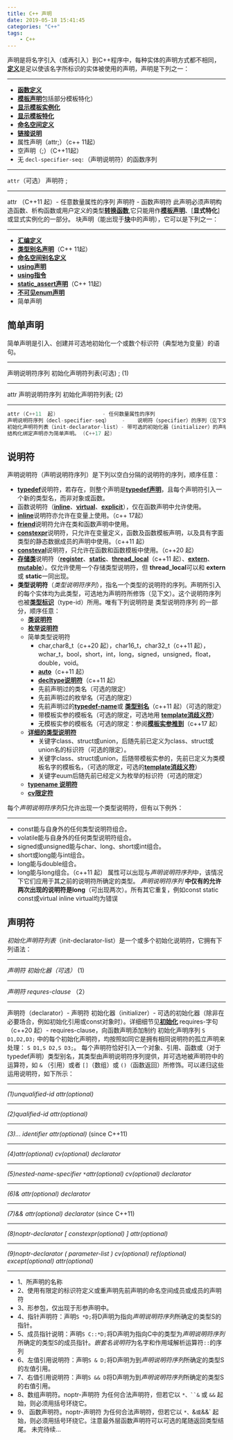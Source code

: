 ```yaml
---
title: C++ 声明
date: 2019-05-18 15:41:45
categories: "C++"
tags: 
	- C++
---
```

声明是将名字引入（或再引入）到C++程序中，每种实体的声明方式都不相同，[**定义**]()是足以使该名字所标识的实体被使用的声明，声明是下列之一：
<!--more-->
***
* [**函数定义**]()
* [**模板声明**]()包括部分模板特化）
* [**显示模板实例化**]()
* [**显示模板特化**]()
* [**命名空间定义**]()
* [**链接说明**]()
* 属性声明（attr;）（c++ 11起）
* 空声明（;）（C++11起）
* 无 `decl-specifier-seq:`（声明说明符）的函数序列
***
`attr`（可选） 声明符 ;
***
attr （C++11 起）- 任意数量属性的序列
		  声明符 - 函数声明符
此声明必须声明构造函数、析构函数或用户定义的类型[**转换函数**](),它只能用作[**模板声明**]()、[**显式特化**]或显式实例化的一部分。
块声明（能出现于[**块**]()中的声明），它可以是下列之一：
***
* [**汇编定义**]()
* [**类型别名声明**]()（C++ 11起）
* [**命名空间别名定义**]()
* [**using声明**]()
* [**using指令**]()
* [**static_assert声明**]()（C++ 11起）
* [**不可见enum声明**]()
* 简单声明

## 简单声明
简单声明是引入、创建并可选地初始化一个或数个标识符（典型地为变量）的语句。
***
声明说明符序列 初始化声明符列表(可选) ;	(1)	
***
attr 声明说明符序列 初始化声明符列表;	(2)	
***
```CPP
attr (C++11  起)	              -	任何数量属性的序列
声明说明符序列（decl-specifier-seq）    -	说明符（specifier）的序列（见下文）。
初始化声明符列表（init-declarator-list）-	带可选的初始化器（initializer）的声明符（declarator）的逗号分隔列表。初始化声明符列表 在声明具名的 class/struct/union 或具名枚举时是可选的
结构化绑定声明亦为简单声明。 (C++17 起)
```
## 说明符

声明说明符（声明说明符序列）是下列以空白分隔的说明符的序列，顺序任意：
* [**typedef**]()说明符，若存在，则整个声明是[**typedef声明**]()，且每个声明符引入一个新的类型名，而非对象或函数。
* 函数说明符（[**inline**]()、[**virtual**]()、[**explicit**]()），仅在函数声明中允许使用。
* [**inline**]()说明符亦允许在变量上使用。（c++ 17起）
* [**friend**]()说明符允许在类和函数声明中使用。
* [**constexpr**]()说明符，只允许在变量定义，函数及函数模板声明，以及具有字面类型的静态数据成员的声明中使用。（c++11 起）
* [**consteval**]()说明符，只允许在函数和函数模板中使用。（c++20 起）
* [**存储类**]()说明符（[**register**]()、[**static**]()、[**thread_local**]()（c++11 起）、[**extern**]()、[**mutable**]()）。仅允许使用一个存储类型说明符，但 **thread_local**可以和 **extern** 或 **static**一同出现。
* **类型说明符**（*类型说明符序列*），指名一个类型的说明符的序列。声明所引入的每个实体均为此类型，可选地为声明符所修饰（见下文）。这个说明符序列也被[**类型标识**]()（type-id）所用。唯有下列说明符是 类型说明符序列 的一部分，顺序任意：
	* [**类说明符**]()
	* [**枚举说明符**]()
	* 简单类型说明符
		* char,char8_t（c++20 起），char16_t，char32_t（c++11 起），wchar_t，bool，short，int，long，signed，unsigned，float，double，void。
		* [**auto**]()（c++11 起）
		* [**decltype说明符**]()（c++11 起）
		* 先前声明过的类名（可选的限定）
		* 先前声明过的枚举名（可选的限定）
		* 先前声明过的[**typedef-name**]()或 [**类型别名**]()（c++11 起）（可选的限定）
		* 带模板实参的模板名（可选的限定，可选地用 [**template消歧义符**]()）
		* 无模板实参的模板名（可选的限定：参阅[**模板实参推到**]()（c++17 起）
	* [**详细的类型说明符**]()
		* 关键字class、struct或union，后随先前已定义为class、struct或union名的标识符（可选的限定）。
		* 关键字class、struct或union，后随带模板实参的，先前已定义为类模板名字的模板名，（可选的限定，可选的[**template消歧义符**]()）
		* 关键字euum后随先前已经定义为枚举的标识符（可选的限定）
	* [**typename 说明符**]()
	* [**cv限定符**]()

每个*声明说明符序列*只允许出现一个类型说明符，但有以下例外：
***
* const能与自身外的任何类型说明符组合。
* volatile能与自身外的任何类型说明符组合。
* signed或unsigned能与char、long、short或int组合。
* short或long能与int组合。
* long能与double组合。
* long能与long组合。（c++11 起）
属性可以出现与*声明说明符序列*中，该情况下它们应用于其之前的说明符所确定的类型。
*声明说明符序列* **中仅有的允许两次出现的说明符是long**（可出现两次）。所有其它重复，例如const static const或virtual inline virtual均为错误

## 声明符
*初始化声明符列表*（init-declarator-list）是一个或多个初始化说明符，它拥有下列语法：
***
*声明符 初始化器（可选）*  (1) 
***
*声明符 requres-clause* （2）
***
声明符（declarator）- 声明符
初始化器（initializer）- 可选的初始化器（除非在必要场合，例如初始化引用或const对象时）。详细细节见[**初始化**]()
requires-字句（c++20 起）- requires-clause，向函数声明添加制约
初始化声明序列 `S D1,D2,D3;` 中的每个初始化声明符，均按照如同它是拥有相同说明符的孤立声明来处理：
`S D1,S D2,S D3;`。
每个声明符恰好引入一个对象、引用、函数或（对于typedef声明）类型别名，其类型由声明说明符序列提供，并可选地被声明符中的运算符，如 `&` （引用）或者 `[]`（数组）或 `()`（函数返回）所修饰。可以递归这些运用说明符，如下所示：
***
*(1)unqualified-id attr(optional)*	                                	
***
*(2)qualified-id attr(optional)*	                               	
***
*(3)... identifier attr(optional)*	                               	(since C++11)
***
*(4)attr(optional) cv(optional) declarator*	                   	
***
*(5)nested-name-specifier `*`attr(optional) cv(optional) declarator*	
***
*(6)& attr(optional) declarator*                          				
***
*(7)&& attr(optional) declarator*										(since C++11)
***
*(8)noptr-declarator [ constexpr(optional) ] attr(optional)*			
***
*(9)noptr-declarator ( parameter-list ) cv(optional) ref(optional) except(optional) attr(optional)*		
***
* 1、所声明的名称
* 2、使用有限定的标识符定义或重声明先前声明的命名空间成员或成员的声明符
* 3、形参包，仅出现于形参声明中。
* 4、指针声明符：声明`S *D;`将D声明为指向*声明说明符序列*所确定的类型S的指针。
* 5、成员指针说明：声明`S C::*D;`将D声明为指向C中的类型为*声明说明符序列*所确定的类型S的成员指针。*嵌套名说明符*为名字和作用域解析运算符`::`的序列
* 6、左值引用说明符：声明`S & D;`将D声明为到*声明说明符序列*所确定的类型S的左值引用。
* 7、右值引用说明符：声明`S && D`将D声明为到*声明说明符序列*所确定的类型S的右值引用。
* 8、数组声明符。noptr-声明符 为任何合法声明符，但若它以 `*、``&` 或 `&&` 起始，则必须用括号环绕它。
* 9、 函数声明符。noptr-声明符 为任何合法声明符，但若它以 `*、`&` 或 `&&` 起始，则必须用括号环绕它。注意最外层函数声明符可以可选的尾随返回类型结尾。
未完待续...
